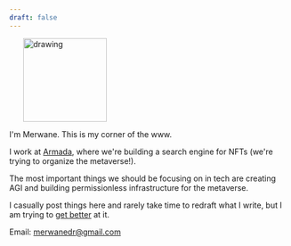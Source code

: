 ```yaml
---
draft: false
---
```


<img src="/merwane.jpg" alt="drawing" width="150" style="padding-left: 25px;"/>

I'm Merwane. This is my corner of the www.

I work at [Armada](https://tryarmada.com), where we're building a search engine for NFTs (we're trying to organize the metaverse!).

The most important things we should be focusing on in tech are creating AGI and building permissionless infrastructure for the metaverse.

I casually post things here and rarely take time to redraft what I write, but I am trying to [get better](http://www.paulgraham.com/writing44.html) at it.

Email: [merwanedr@gmail.com](mailto:merwanedr@gmail.com)
